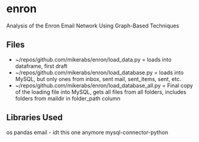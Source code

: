 # enron
Analysis of the Enron Email Network Using Graph-Based Techniques


## Files
- ~/repos/github.com/mikerabs/enron/load_data.py = loads into dataframe, first draft
- ~/repos/github.com/mikerabs/enron/load_database.py = loads into MySQL, but only ones from inbox, sent mail, sent_items, sent, etc.
- ~/repos/github.com/mikerabs/enron/load_database_all.py = Final copy of the loading file into MySQL, gets all files from all folders, includes folders from maildir in folder_path column


## Libraries Used
os
pandas 
email - idt this one anymore 
mysql-connector-python
